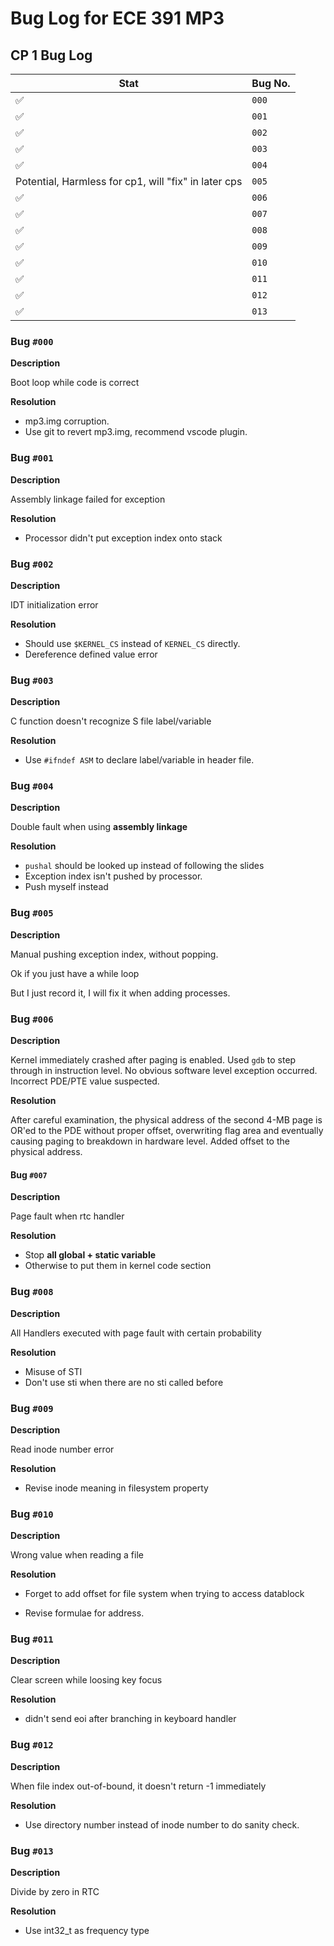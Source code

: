 # Bug Log for ECE 391 MP3

## CP 1 Bug Log

| Stat                                                 | Bug No. |
| ---------------------------------------------------- | ------- |
| :white_check_mark:                                   | `000`   |
| :white_check_mark:                                   | `001`   |
| :white_check_mark:                                   | `002`   |
| :white_check_mark:                                   | `003`   |
| :white_check_mark:                                   | `004`   |
| Potential, Harmless for cp1, will "fix" in later cps | `005`   |
| :white_check_mark:                                   | `006`   |
| :white_check_mark:                                   | `007`   |
| :white_check_mark:                                   | `008`   |
| :white_check_mark:                                   | `009`   |
| :white_check_mark:                                   | `010`   |
| :white_check_mark:                                   | `011`   |
| :white_check_mark:                                   | `012`   |
| :white_check_mark:                                   | `013`   |

### Bug `#000`
**Description**  

Boot loop while code is correct

**Resolution**  

* mp3.img corruption.
* Use git to revert mp3.img, recommend vscode plugin. 



### Bug `#001`

**Description**  

Assembly linkage failed for exception

**Resolution**  

* Processor didn't put exception index onto stack

### Bug `#002`

**Description**  

IDT initialization error

**Resolution**  

* Should use `$KERNEL_CS` instead of `KERNEL_CS` directly.
* Dereference defined value error

### Bug `#003`

**Description**  

C function doesn't recognize S file label/variable

**Resolution**  

* Use `#ifndef ASM` to declare label/variable in header file.

### Bug `#004` 

**Description**  

Double fault when using **assembly linkage**

**Resolution**  

* `pushal` should be looked up instead of following the slides
* Exception index isn't pushed by processor.
* Push myself instead

### Bug `#005`

**Description**  

Manual pushing exception index, without popping.

Ok if you just have a while loop

But I just record it, I will fix it when adding processes.

### Bug `#006` 

**Description**  

Kernel immediately crashed after paging is enabled. Used `gdb` to step through
in instruction level. No obvious software level exception occurred. Incorrect PDE/PTE
value suspected.

**Resolution**  

After careful examination, the physical address of the second 4-MB page is OR'ed 
to the PDE without proper offset, overwriting flag area and eventually causing 
paging to breakdown in hardware level. Added offset to the physical address.

#### Bug `#007` 

**Description**

Page fault when rtc handler

**Resolution**  

* Stop **all global + static variable**
* Otherwise to put them in kernel code section

### Bug `#008` 

**Description**

All Handlers executed with page fault with certain probability

**Resolution**  

* Misuse of STI
* Don't use sti when there are no sti called before

### Bug `#009` 

**Description**

Read inode number error

**Resolution**  

* Revise inode meaning in filesystem property

### Bug `#010` 

**Description**

Wrong value when reading a file

**Resolution**  

* Forget to add offset for file system when trying to access datablock

* Revise formulae for address.

### Bug `#011`

 **Description**

Clear screen while loosing key focus

**Resolution**  

* didn't send eoi after branching in keyboard handler

### Bug `#012`

 **Description**

When file index out-of-bound, it doesn't return -1 immediately

**Resolution**  

* Use directory number instead of inode number to do sanity check.

### Bug `#013`

**Description**

Divide by zero in RTC

**Resolution**  

* Use int32_t as frequency type
